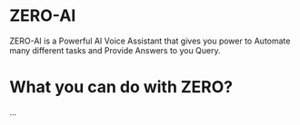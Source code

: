 # ZERO-AI
ZERO-AI is a Powerful AI Voice Assistant that gives you power to Automate many different tasks and Provide Answers to you Query.

# What you can do with ZERO?
...
